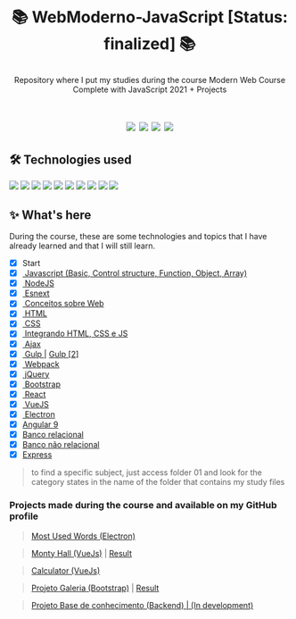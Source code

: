 # <p align="center">📚 WebModerno-JavaScript [Status: finalized] 📚</p>

<p align="center">Repository where I put my studies during the course Modern Web Course Complete with JavaScript 2021 + Projects</p>

<h1 align="center">
<img src="https://img.shields.io/github/stars/LuciLua/WebModerno-JavaScript?style=flat-square">
<img src="https://img.shields.io/github/last-commit/LuciLua/WebModerno-JavaScript?style=flat-square"> <img src="https://img.shields.io/github/commit-activity/w/LuciLua/WebModerno-JavaScript?style=flat-square"> <img src="https://img.shields.io/github/languages/code-size/LuciLua/WebModerno-JavaScript">

## 🛠 Technologies used

<img src="https://img.shields.io/badge/HTML5-E34F26?style=for-the-badge&logo=html5&logoColor=white"> <img src="https://img.shields.io/badge/CSS3-1572B6?style=for-the-badge&logo=css3&logoColor=white"> <img src="https://img.shields.io/badge/JavaScript-F7DF1E?style=for-the-badge&logo=javascript&logoColor=black"> <img src="https://img.shields.io/badge/Sass-CC6699?style=for-the-badge&logo=sass&logoColor=white"> <img src="https://img.shields.io/badge/Gulp-CF4647?style=for-the-badge&logo=gulp&logoColor=white"> <img src="https://img.shields.io/badge/json-5E5C5C?style=for-the-badge&logo=json&logoColor=white"> <img src="https://img.shields.io/badge/Node.js-339933?style=for-the-badge&logo=nodedotjs&logoColor=white"> <img src="https://img.shields.io/badge/Webpack-8DD6F9?style=for-the-badge&logo=Webpack&logoColor=white"> <img src="https://img.shields.io/badge/jQuery-0769AD?style=for-the-badge&logo=jquery&logoColor=white"> <img src="https://img.shields.io/badge/TypeScript-007ACC?style=for-the-badge&logo=typescript&logoColor=white">

## ✨ What's here

During the course, these are some technologies and topics that I have already learned and that I will still learn.

- [x] Start
- [x] <a href="https://github.com/LuciLua/WebModerno-JavaScript/tree/master/01/%5B4%5D%20Estruturas%20de%20Controle"> Javascript (Basic, Control structure, Function, Object, Array)</a>
- [x] <a href="https://github.com/LuciLua/WebModerno-JavaScript/tree/master/01/%5B10%5D%20Node"> NodeJS </a> 
- [x] <a href="https://github.com/LuciLua/WebModerno-JavaScript/tree/master/01/%5B11%5D%20ESNext"> Esnext </a>
- [x] <a href="https://github.com/LuciLua/WebModerno-JavaScript/tree/master/01/%5B12%5D%20Conceitos%20sobre%20Web"> Conceitos sobre Web </a>
- [x] <a href="https://github.com/LuciLua/WebModerno-JavaScript/tree/master/01/%5B13%5D%20HTML"> HTML </a>
- [x] <a href="https://github.com/LuciLua/WebModerno-JavaScript/tree/master/01/%5B14%5D%20CSS/css"> CSS </a>
- [x] <a href="https://github.com/LuciLua/WebModerno-JavaScript/tree/master/01/%5B15%5D%20Integrando%20CSS%20HTML%20JS"> Integrando HTML, CSS e JS </a>
- [x] <a href="https://github.com/LuciLua/WebModerno-JavaScript/tree/master/01/%5B16%5D%20Ajax"> Ajax </a>
- [x] <a href="https://github.com/LuciLua/WebModerno-JavaScript/tree/master/01/%5B17%5D%20Gulp"> Gulp </a> | <a href="https://github.com/LuciLua/gulp">Gulp [2]</a>
- [x] <a href="https://github.com/LuciLua/WebModerno-JavaScript/tree/master/01/%5B18%5D%20Webpack"> Webpack </a>
- [x] <a href="https://github.com/LuciLua/WebModerno-JavaScript/tree/master/01/%5B19%5D%20jQuery/jquery"> jQuery </a>
- [x] <a href="https://github.com/LuciLua/WebModerno-JavaScript/tree/master/01/%5B20%5D%20Bootstrap/bootstrap"> Bootstrap </a>
- [x] <a href="https://github.com/LuciLua/WebModerno-JavaScript/tree/master/01/%5B22%5D%20React"> React </a>
- [x] <a href="https://github.com/LuciLua/WebModerno-JavaScript/tree/master/01/%5B26%5D%20VueJS"> VueJS </a>
- [x] <a href="https://github.com/LuciLua/WebModerno-JavaScript/tree/master/01/%5B30%5D%20App%20Desktop%20(JS%2C%20Electron%20e%20VueJS)"> Electron </a>
- [x] <a href="https://github.com/LuciLua/WebModerno-JavaScript/tree/master/01/%5B31%5D%20Angular%209">Angular 9 </a>
- [x] <a href="https://github.com/LuciLua/WebModerno-JavaScript/tree/master/01/%5B32%5D%20Banco%20Relacional">Banco relacional </a>
- [x] <a href="https://github.com/LuciLua/WebModerno-JavaScript/tree/master/01/%5B33%5D%20Banco%20Nao-Relacional">Banco não relacional </a>
- [x] <a href= "https://github.com/LuciLua/WebModerno-JavaScript/tree/master/01/%5B34%5D%20Express">Express</a>

> to find a specific subject, just access folder 01 and look for the category states in the name of the folder that contains my study files


### Projects made during the course and available on my GitHub profile

> <a href="https://github.com/LuciLua/most-used-words">Most Used Words (Electron)</a>

> <a href="https://github.com/LuciLua/montyhall-vuejs">Monty Hall (VueJs)</a> | <a href="https://montyhall-vuejs.vercel.app/">Result</a>

> <a href="https://github.com/LuciLua/calculator-vuejs">Calculator (VueJs)</a>

> <a href="https://github.com/LuciLua/ProjetoGaleria">Projeto Galeria (Bootstrap)</a> | <a href="https://projeto-galeria-weld.vercel.app/">Result</a>

> <a href="https://github.com/LuciLua/WebModerno-JavaScript/tree/master/01/%5B35%5D%20Projeto%20Base%20de%20Conhecimento%20(BACKEND)">Projeto Base de conhecimento (Backend) | (In development)</a>
